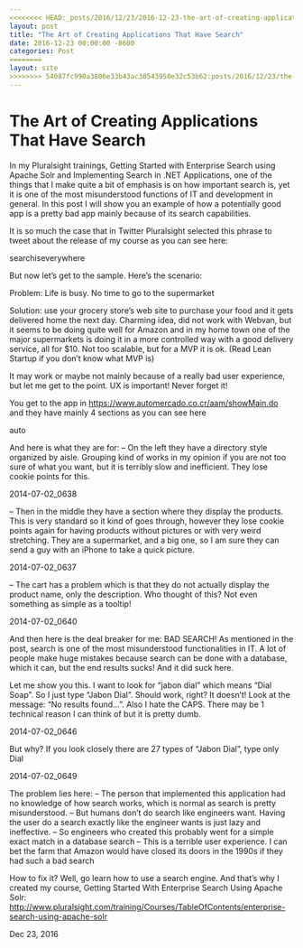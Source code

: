 ```yaml
---
<<<<<<<< HEAD:_posts/2016/12/23/2016-12-23-the-art-of-creating-applications-that-have-search.md
layout: post
title: "The Art of Creating Applications That Have Search"
date: 2016-12-23 00:00:00 -0600
categories: Post
========
layout: site
>>>>>>>> 54087fc990a3806e33b43ac30543950e32c53b62:posts/2016/12/23/the-art-of-creating-applications-that-have-search.md
---
```


# The Art of Creating Applications That Have Search

In my Pluralsight trainings, Getting Started with Enterprise Search using Apache Solr and Implementing Search in .NET Applications, one of the things that I make quite a bit of emphasis is on how important search is, yet it is one of the most misunderstood functions of IT and development in general. In this post I will show you an example of how a potentially good app is a pretty bad app mainly because of its search capabilities.

It is so much the case that in Twitter Pluralsight selected this phrase to tweet about the release of my course as you can see here:

searchiseverywhere

But now let’s get to the sample. Here’s the scenario:

Problem: Life is busy. No time to go to the supermarket

Solution: use your grocery store’s web site to purchase your food and it gets delivered home the next day. Charming idea, did not work with Webvan, but it seems to be doing quite well for Amazon and in my home town one of the major supermarkets is doing it in a more controlled way with a good delivery service, all for $10. Not too scalable, but for a MVP it is ok. (Read Lean Startup if you don’t know what MVP is)

It may work or maybe not mainly because of a really bad user experience, but let me get to the point. UX is important! Never forget it!

You get to the app in https://www.automercado.co.cr/aam/showMain.do and they have mainly 4 sections as you can see here

auto

And here is what they are for:
– On the left they have a directory style organized by aisle. Grouping kind of works in my opinion if you are not too sure of what you want, but it is terribly slow and inefficient. They lose cookie points for this.

2014-07-02_0638

– Then in the middle they have a section where they display the products. This is very standard so it kind of goes through, however they lose cookie points again for having products without pictures or with very weird stretching. They are a supermarket, and a big one, so I am sure they can send a guy with an iPhone to take a quick picture.

2014-07-02_0637

– The cart has a problem which is that they do not actually display the product name, only the description. Who thought of this? Not even something as simple as a tooltip!

2014-07-02_0640

And then here is the deal breaker for me: BAD SEARCH! As mentioned in the post, search is one of the most misunderstood functionalities in IT. A lot of people make huge mistakes because search can be done with a database, which it can, but the end results sucks! And it did suck here.

Let me show you this. I want to look for “jabon dial” which means “Dial Soap”. So I just type “Jabon Dial”. Should work, right? It doesn’t! Look at the message: “No results found…”. Also I hate the CAPS. There may be 1 technical reason I can think of but it is pretty dumb.

2014-07-02_0646

But why? If you look closely there are 27 types of “Jabon Dial”, type only Dial

2014-07-02_0649

The problem lies here:
– The person that implemented this application had no knowledge of how search works, which is normal as search is pretty misunderstood.
– But humans don’t do search like engineers want. Having the user do a search exactly like the engineer wants is just lazy and ineffective.
– So engineers who created this probably went for a simple exact match in a database search
– This is a terrible user experience. I can bet the farm that Amazon would have closed its doors in the 1990s if they had such a bad search

How to fix it? Well, go learn how to use a search engine. And that’s why I created my course, Getting Started With Enterprise Search Using Apache Solr: http://www.pluralsight.com/training/Courses/TableOfContents/enterprise-search-using-apache-solr

Dec 23, 2016
